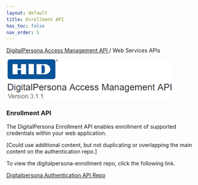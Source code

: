 ```yaml
---
layout: default
title: Enrollment API
has_toc: false
nav_order: 5
---
```


[DigitalPersona Access Management API ](https://lenhodgeman.github.io/digitalpersona-access-management-api/)/ Web Services APIs  

![](assets/HID-logo.png)  

### Enrollment API  

The DigitalPersona Enrollment API enables enrollment of supported credentials within your web application.

[Could use additional content, but not duplicating or overlapping the main content on the authentication repo.]

To view the digitalpersona-enrollment repo, click the following link.

[Digitalpersona Authentication API Repo](https://lenhodgeman.github.io/digitalpersona-enrollment/)
